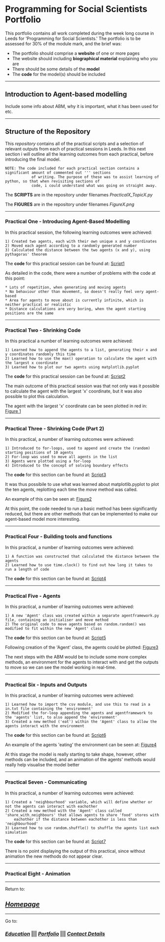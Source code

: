 # Programming for Social Scientists Portfolio

This portfolio contains all work completed during the week long course in Leeds for 'Programming for Social Scientists.' 
The portfolio is to be assessed for 30% of the module mark, and the brief was:
  - The portfolio should comprise a **website** of one or more pages
  - The website should including **biographical material** explaining who you are
  - There should be some details of the **model**
  - The **code** for the model(s) should be included
  
  ---
  ## Introduction to Agent-based modelling
  
  Include some info about ABM, why it is important, what it has been used for etc.
  
  
  ---
  ## Structure of the Repository
  
  This *repository* contains all of the practical scripts and a selection of relevant outputs from each of practical sessions in Leeds.
  In this next section i will outline all the learning outcomes from each practical, before introducing the final model.
  
    NOTE: The code included for each practical section contains a significant amount of commented out ''' sections 
                of writing. The purpose of these was to assist learning of python, so that when revisiting sections of 
                code, i could understand what was going on straight away.
   
  The **SCRIPTS** are in the repository under filenames *PracticalX_TopicX.py*
  
  The **FIGURES** are in the repository under filenames *FigureX.png*
  
  ---
  ### Practical One - Introducing Agent-Based Modelling
  
  In this practical session, the following learning outcomes were achieved:
  
    1) Created two agents, each with their own unique x and y coordinates
    2) Moved each agent according to a randomly generated number
    3) Calculated the distance between the two agents (x and y), using pythagoras' theorem
    
  The **code** for this practical session can be found at: [Script1](Practical1_ABMintro.py)
  
  As detailed in the code, there were a number of problems with the code at this point:    
  
    * Lots of repetition, when generating and moving agents
    * No behaviour other than movement, so doesn't really feel very agent-based
    * Area for agents to move about is currently infinite, which is neither practical or realistic
    * Distance calculations are very boring, when the agent starting positions are the same
    
   ---
   ### Practical Two - Shrinking Code
   
   In this practical a number of learning outcomes were achieved:
   
    1) Learned how to append the agents to a list, generating their x and y coordinates randomly this time
    2) Learned how to use the max() operation to calculate the agent with the largest x coordinate
    3) Learned how to plot our two agents using matplotlib.pyplot
    
   The **code** for this practical session can be found at: [Script2](Practical2_ShrinkingCode.py)
   
   The main outcome of this practical session was that not only was it possible to calculate the agent with the largest 'x' coordinate,
   but it was also possible to plot this calculation.
   
   The agent with the largest 'x' coordinate can be seen plotted in red in: [Figure 1](Figure1.png)
   
   ---
   ### Practical Three - Shrinking Code (Part 2)
   
   In this practical, a number of learning outcomes were achieved:
   
    1) Introduced to for-loops, used to append and create the (random) starting positions of 10 agents
    2) For-loop was used to move all agents in the list
    3) Agents were plotted using a for-loop
    4) Introduced to the concept of solving boundary effects
    
   The **code** for this section can be found at: [Script3](Practical3_ShrinkingCode2.py)
   
   It was thus possibile to use what was learned about matplotlib.pyplot to plot the ten agents, replotting each time the *move* method
   was called. 
   
   An example of this can be seen at: [Figure2](Figure2.png)
   
   At this point, the code needed to run a basic method has been significantly reduced, but there are other methods that can be 
   implemented to make our agent-based model more interesting.
   
   ---
   ### Practical Four - Building tools and functions
   
   In this practical, a number of learning outcomes were achieved: 
   
    1) A function was constructed that calculated the distance between the agents 
    2) Learned how to use time.clock() to find out how long it takes to run a length of code
    
   The **code** for this section can be found at: [Script4](Practical4_BuildingFunctions.py)
   
   ---
   ### Practical Five - Agents
   
   In this practical, a number of learning outcomes were achieved:
   
    1) A new 'Agent' class was created within a separate agentframework.py file, containing an initialiser and move method
    2) The original code to move agents based on random.random() was modified to fit within the new 'Agent' class
    
   The **code** for this section can be found at: [Script5](Practical5_Agents.py)
   
   Following creation of the 'Agent' class, the agents could be plotted: [Figure3](Figure3.png)
   
   The next steps with the ABM would be to include some more complex methods, an environment for the agents to interact with and get the    outputs to move so we can see the model working in real-time.
   
   ---
   ### Practical Six - Inputs and Outputs
   
   In this practical, a number of learning outcomes were achieved:
   
    1) Learned how to import the csv module, and use this to read in a in.txt file containing the 'environment'
    2) Modified the for-loop appending the agents and agentframework to the 'agents' list, to also append the 'environment'
    3) Created a new method ('eat') within the 'Agent' class to allow the agents interact with the environment
    
   The **code** for this section can be found at: [Script6](Practical6_InputsOutputs.py)
   
   An example of the agents 'eating' the environment can be seen at: [Figure4](Figure4.png)
   
   At this stage the model is really starting to take shape, however, other methods can be included, and an animation of the agents'
   methods would really help visualise the model better
   
   ---
   ### Practical Seven - Communicating
   
   In this practical, a number of learning outcomes were achieved:
   
    1) Created a 'neighbourhood' variable, which will define whether or not the agents can interact with eachother
    2) Created a new method with the 'Agent' class called 'share_with_neighbours' that allows agents to share 'food' stores with 
        eachother if the distance between eachother is less than 'neighbourhood'
    3) Learned how to use random.shuffle() to shuffle the agents list each simulation
    
   The **code** for this section can be found at: [Script7](Practical7_Communicating.py)
   
   There is no point displaying the output of this practical, since without animation the new methods do not appear clear.
   
   ---
   ### Practical Eight - Animation
   
   



---

Return to:

## [*Homepage*](index.md)

---

Go to:

### [*Education*](Education.md)  |||    [*Portfolio*](AssignmentPortfolio.md)  |||   [*Contact Details*](ContactDetails.md)
